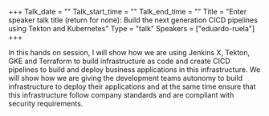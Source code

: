 +++
Talk_date = ""
Talk_start_time = ""
Talk_end_time = ""
Title = "Enter speaker talk title (return for none): Build the next generation CICD pipelines using Tekton and Kubernetes"
Type = "talk"
Speakers = ["eduardo-ruela"]
+++

In this hands on session, I will show how we are using Jenkins X, Tekton, GKE and Terraform to build infrastructure as code and create CICD pipelines to build and deploy business applications in this infrastructure. We will show how we are giving the development teams autonomy to build infrastructure to deploy their applications and at the same time ensure that this infrastructure follow company standards and are compliant with security requirements.
